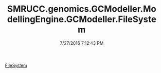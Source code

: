 ﻿---
title: SMRUCC.genomics.GCModeller.ModellingEngine.GCModeller.FileSystem
date: 7/27/2016 7:12:43 PM
---

[FileSystem](T-SMRUCC.genomics.GCModeller.ModellingEngine.GCModeller.FileSystem.FileSystem.html)
